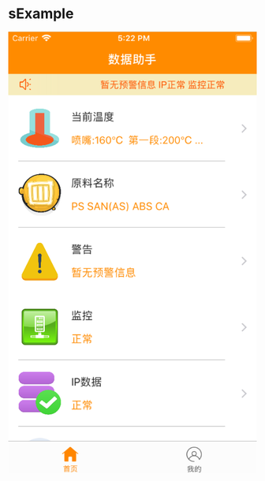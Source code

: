 # sExample
![示例0](https://github.com/zhangguosen3033/sExample/blob/master/Simulator%20Screen%20Shot%20-%20iPhone%208%20-%202018-04-28%20at%2017.22.27.png)
